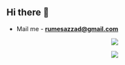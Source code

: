 
<h2 align="left">Hi there 👋</h2>
<!-- <p align="left">Just another coder</p> -->

<!-- <p align="left"> <img src="https://komarev.com/ghpvc/?username=sazzadrume&label=Profile%20views&color=0e75b6&style=flat" alt="sazzadrume" /> </p>

<p align="left"> <a href="https://github.com/ryo-ma/github-profile-trophy"><img src="https://github-profile-trophy.vercel.app/?username=sazzadrume" alt="sazzadrume" /></a> </p>

<p align="left"> <a href="https://twitter.com/" target="blank"><img src="https://img.shields.io/twitter/follow/?logo=twitter&style=for-the-badge" alt="" /></a> </p> -->

- Mail me - **rumesazzad@gmail.com**

<!-- - ⚡ Fun fact **I think I am funny** -->

<!-- <p><img align="left" src="https://github-readme-stats.vercel.app/api/top-langs?username=sazzadrume&show_icons=true&locale=en&layout=compact" alt="sazzadrume" /></p> -->
<!-- 
<p>&nbsp;<img align="center" src="https://github-readme-stats.vercel.app/api?username=sazzadrume&show_icons=true&locale=en" alt="sazzadrume" /></p> -->

<!--
<a href="https://github-readme-stats-one-bice.vercel.app/api?username=sazzadrume&theme=calm&show_icons=true&include_all_commits=true&role=OWNER,ORGANIZATION_MEMBER#gh-dark-mode-only" target="_blank">
  <img src="https://github-readme-stats-one-bice.vercel.app/api?username=sazzadrume&theme=calm&show_icons=true&include_all_commits=true&role=OWNER,ORGANIZATION_MEMBER#gh-dark-mode-only" alt="Sazzad's GitHub stats" height="185px">
</a>

-->

<p align="center">
<img  src="https://github-readme-stats.vercel.app/api?username=sazzadrume&show_icons=true&theme=radical"/>
</p>



<!-- <a href="https://github-readme-stats-one-bice.vercel.app/api/top-langs/?username=sazzadrume&theme=calm&layout=compact&langs_count=8&include_all_commits=true&role=OWNER,ORGANIZATION_MEMBER#gh-dark-mode-only">
  <img src="https://github-readme-stats-one-bice.vercel.app/api/top-langs/?username=sazzadrume&theme=calm&layout=compact&langs_count=8&include_all_commits=true&role=OWNER,ORGANIZATION_MEMBER#gh-dark-mode-only" alt="Top Langs" height="185px">
</a> -->

<!-- <p align = "center"><img align="center" src="https://github-readme-streak-stats.herokuapp.com/?user=sazzadrume&" alt="sazzadrume" /></p> -->

<p align = "center"><img align="center" src="https://github-readme-streak-stats.herokuapp.com?user=sazzadrume&theme=dark&hide_border=true)" /></p>

 
